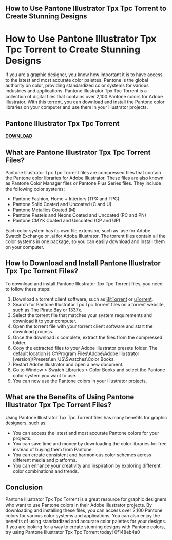 ## How to Use Pantone Illustrator Tpx Tpc Torrent to Create Stunning Designs

  
# How to Use Pantone Illustrator Tpx Tpc Torrent to Create Stunning Designs
 
If you are a graphic designer, you know how important it is to have access to the latest and most accurate color palettes. Pantone is the global authority on color, providing standardized color systems for various industries and applications. Pantone Illustrator Tpx Tpc Torrent is a collection of digital files that contains over 2,100 Pantone colors for Adobe Illustrator. With this torrent, you can download and install the Pantone color libraries on your computer and use them in your Illustrator projects.
 
## Pantone Illustrator Tpx Tpc Torrent


[**DOWNLOAD**](https://www.google.com/url?q=https%3A%2F%2Fshoxet.com%2F2tKALO&sa=D&sntz=1&usg=AOvVaw1hJrqd1PWRj8bFfxOFR-FD)

 
## What are Pantone Illustrator Tpx Tpc Torrent Files?
 
Pantone Illustrator Tpx Tpc Torrent files are compressed files that contain the Pantone color libraries for Adobe Illustrator. These files are also known as Pantone Color Manager files or Pantone Plus Series files. They include the following color systems:
 
- Pantone Fashion, Home + Interiors (TPX and TPC)
- Pantone Solid Coated and Uncoated (C and U)
- Pantone Metallics Coated (M)
- Pantone Pastels and Neons Coated and Uncoated (PC and PN)
- Pantone CMYK Coated and Uncoated (CP and UP)

Each color system has its own file extension, such as .ase for Adobe Swatch Exchange or .ai for Adobe Illustrator. The torrent files contain all the color systems in one package, so you can easily download and install them on your computer.
 
## How to Download and Install Pantone Illustrator Tpx Tpc Torrent Files?
 
To download and install Pantone Illustrator Tpx Tpc Torrent files, you need to follow these steps:

1. Download a torrent client software, such as [BitTorrent](https://www.bittorrent.com/) or [uTorrent](https://www.utorrent.com/).
2. Search for Pantone Illustrator Tpx Tpc Torrent files on a torrent website, such as [The Pirate Bay](https://thepiratebay.org/) or [1337x](https://1337x.to/).
3. Select the torrent file that matches your system requirements and download it to your computer.
4. Open the torrent file with your torrent client software and start the download process.
5. Once the download is complete, extract the files from the compressed folder.
6. Copy the extracted files to your Adobe Illustrator presets folder. The default location is C:\Program Files\Adobe\Adobe Illustrator [version]\Presets\en\_US\Swatches\Color Books.
7. Restart Adobe Illustrator and open a new document.
8. Go to Window > Swatch Libraries > Color Books and select the Pantone color system you want to use.
9. You can now use the Pantone colors in your Illustrator projects.

## What are the Benefits of Using Pantone Illustrator Tpx Tpc Torrent Files?
 
Using Pantone Illustrator Tpx Tpc Torrent files has many benefits for graphic designers, such as:

- You can access the latest and most accurate Pantone colors for your projects.
- You can save time and money by downloading the color libraries for free instead of buying them from Pantone.
- You can create consistent and harmonious color schemes across different media and platforms.
- You can enhance your creativity and inspiration by exploring different color combinations and trends.

## Conclusion
 
Pantone Illustrator Tpx Tpc Torrent is a great resource for graphic designers who want to use Pantone colors in their Adobe Illustrator projects. By downloading and installing these files, you can access over 2,100 Pantone colors for various color systems and applications. You can also enjoy the benefits of using standardized and accurate color palettes for your designs. If you are looking for a way to create stunning designs with Pantone colors, try using Pantone Illustrator Tpx Tpc Torrent today!
 0f148eb4a0
